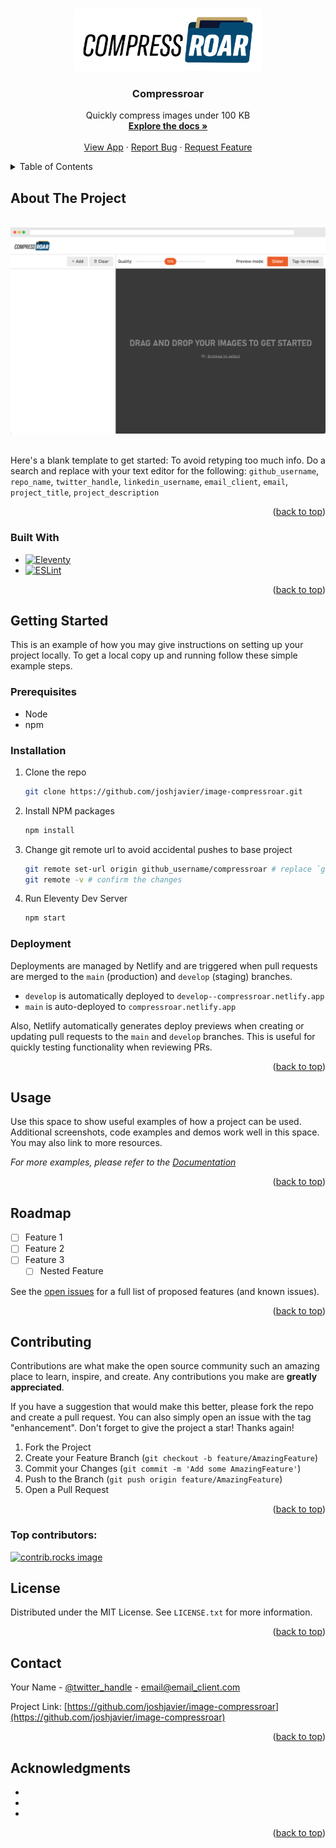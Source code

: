<!-- Improved compatibility of back to top link: See: https://github.com/othneildrew/Best-README-Template/pull/73 -->
<a id="readme-top"></a>



<!-- PROJECT LOGO -->
<br />
<div align="center">
  <a href="https://github.com/joshjavier/image-compressroar">
    <img src="public/logo.svg" alt="Logo" width="300">
  </a>

<h3 align="center">Compressroar</h3>

  <p align="center">
    Quickly compress images under 100 KB
    <br />
    <a href="https://github.com/joshjavier/image-compressroar"><strong>Explore the docs »</strong></a>
    <br />
    <br />
    <a href="https://compressroar.netlify.app/">View App</a>
    ·
    <a href="https://github.com/joshjavier/image-compressroar/issues/new?labels=bug&template=bug-report---.md">Report Bug</a>
    ·
    <a href="https://github.com/joshjavier/image-compressroar/issues/new?labels=enhancement&template=feature-request---.md">Request Feature</a>
  </p>
</div>



<!-- TABLE OF CONTENTS -->
<details>
  <summary>Table of Contents</summary>
  <ol>
    <li>
      <a href="#about-the-project">About The Project</a>
      <ul>
        <li><a href="#built-with">Built With</a></li>
      </ul>
    </li>
    <li>
      <a href="#getting-started">Getting Started</a>
      <ul>
        <li><a href="#prerequisites">Prerequisites</a></li>
        <li><a href="#installation">Installation</a></li>
      </ul>
    </li>
    <li><a href="#usage">Usage</a></li>
    <li><a href="#roadmap">Roadmap</a></li>
    <li><a href="#contributing">Contributing</a></li>
    <li><a href="#license">License</a></li>
    <li><a href="#contact">Contact</a></li>
    <li><a href="#acknowledgments">Acknowledgments</a></li>
  </ol>
</details>



<!-- ABOUT THE PROJECT -->
## About The Project

<br>
<a href="https://compressroar.netlify.app/" style="display: block; max-width: 800px; margin-inline: auto;">
  <img src="docs/screenshot.png" alt="Compressroar screenshot">
</a>
<br>

Here's a blank template to get started: To avoid retyping too much info. Do a search and replace with your text editor for the following: `github_username`, `repo_name`, `twitter_handle`, `linkedin_username`, `email_client`, `email`, `project_title`, `project_description`

<p align="right">(<a href="#readme-top">back to top</a>)</p>



### Built With

* [![Eleventy][Eleventy.dev]][Eleventy-url]
* [![ESLint][ESLint.org]][ESLint-url]

<p align="right">(<a href="#readme-top">back to top</a>)</p>



<!-- GETTING STARTED -->
## Getting Started

This is an example of how you may give instructions on setting up your project locally.
To get a local copy up and running follow these simple example steps.

### Prerequisites

- Node
- npm

### Installation

1. Clone the repo
   ```sh
   git clone https://github.com/joshjavier/image-compressroar.git
   ```
2. Install NPM packages
   ```sh
   npm install
   ```
3. Change git remote url to avoid accidental pushes to base project
   ```sh
   git remote set-url origin github_username/compressroar # replace `github_username` with your github username
   git remote -v # confirm the changes
   ```
4. Run Eleventy Dev Server
   ```sh
   npm start
   ```

### Deployment

Deployments are managed by Netlify and are triggered when pull requests are merged to the `main` (production) and `develop` (staging) branches.

- `develop` is automatically deployed to `develop--compressroar.netlify.app`
- `main` is auto-deployed to `compressroar.netlify.app`

Also, Netlify automatically generates deploy previews when creating or updating pull requests to the `main` and `develop` branches. This is useful for quickly testing functionality when reviewing PRs.

<p align="right">(<a href="#readme-top">back to top</a>)</p>



<!-- USAGE EXAMPLES -->
## Usage

Use this space to show useful examples of how a project can be used. Additional screenshots, code examples and demos work well in this space. You may also link to more resources.

_For more examples, please refer to the [Documentation](https://example.com)_

<p align="right">(<a href="#readme-top">back to top</a>)</p>



<!-- ROADMAP -->
## Roadmap

- [ ] Feature 1
- [ ] Feature 2
- [ ] Feature 3
    - [ ] Nested Feature

See the [open issues](https://github.com/joshjavier/image-compressroar/issues) for a full list of proposed features (and known issues).

<p align="right">(<a href="#readme-top">back to top</a>)</p>



<!-- CONTRIBUTING -->
## Contributing

Contributions are what make the open source community such an amazing place to learn, inspire, and create. Any contributions you make are **greatly appreciated**.

If you have a suggestion that would make this better, please fork the repo and create a pull request. You can also simply open an issue with the tag "enhancement".
Don't forget to give the project a star! Thanks again!

1. Fork the Project
2. Create your Feature Branch (`git checkout -b feature/AmazingFeature`)
3. Commit your Changes (`git commit -m 'Add some AmazingFeature'`)
4. Push to the Branch (`git push origin feature/AmazingFeature`)
5. Open a Pull Request

<p align="right">(<a href="#readme-top">back to top</a>)</p>

### Top contributors:

<a href="https://github.com/joshjavier/image-compressroar/graphs/contributors">
  <img src="https://contrib.rocks/image?repo=joshjavier/image-compressroar" alt="contrib.rocks image" />
</a>



<!-- LICENSE -->
## License

Distributed under the MIT License. See `LICENSE.txt` for more information.

<p align="right">(<a href="#readme-top">back to top</a>)</p>



<!-- CONTACT -->
## Contact

Your Name - [@twitter_handle](https://twitter.com/twitter_handle) - email@email_client.com

Project Link: [https://github.com/joshjavier/image-compressroar](https://github.com/joshjavier/image-compressroar)

<p align="right">(<a href="#readme-top">back to top</a>)</p>



<!-- ACKNOWLEDGMENTS -->
## Acknowledgments

* []()
* []()
* []()

<p align="right">(<a href="#readme-top">back to top</a>)</p>



<!-- MARKDOWN LINKS & IMAGES -->
<!-- https://www.markdownguide.org/basic-syntax/#reference-style-links -->
[contributors-shield]: https://img.shields.io/github/contributors/github_username/repo_name.svg?style=for-the-badge
[contributors-url]: https://github.com/github_username/repo_name/graphs/contributors
[forks-shield]: https://img.shields.io/github/forks/github_username/repo_name.svg?style=for-the-badge
[forks-url]: https://github.com/github_username/repo_name/network/members
[stars-shield]: https://img.shields.io/github/stars/github_username/repo_name.svg?style=for-the-badge
[stars-url]: https://github.com/github_username/repo_name/stargazers
[issues-shield]: https://img.shields.io/github/issues/github_username/repo_name.svg?style=for-the-badge
[issues-url]: https://github.com/github_username/repo_name/issues
[license-shield]: https://img.shields.io/github/license/github_username/repo_name.svg?style=for-the-badge
[license-url]: https://github.com/github_username/repo_name/blob/master/LICENSE.txt
[linkedin-shield]: https://img.shields.io/badge/-LinkedIn-black.svg?style=for-the-badge&logo=linkedin&colorB=555
[linkedin-url]: https://linkedin.com/in/linkedin_username
[Eleventy.dev]: https://img.shields.io/badge/Eleventy-222?style=for-the-badge&logo=eleventy
[Eleventy-url]: https://www.11ty.dev/
[ESLint.org]: https://img.shields.io/badge/ESLint-4b32c3?style=for-the-badge&logo=eslint
[ESLint-url]: https://eslint.org/
